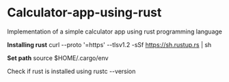 # Calculator-app-using-rust
Implementation of a  simple calculator app using rust programming language

<strong>Installing rust</strong>
curl --proto '=https' --tlsv1.2 -sSf https://sh.rustup.rs | sh

<strong>Set path</strong>
source $HOME/.cargo/env

Check if rust is installed using rustc --version 

